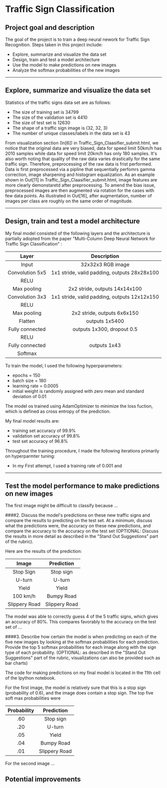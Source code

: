 # Traffic Sign Classification

## Project goal and description

The goal of the project is to train a deep neural nework for Traffic Sign Recognition. Steps taken in this project include:

* Explore, summarize and visualize the data set
* Design, train and test a model architecture
* Use the model to make predictions on new images
* Analyze the softmax probabilities of the new images

---
## Explore, summarize and visualize the data set
Statistics of the traffic signs data set are as follows:

* The size of training set is 34799
* The size of the validation set is 4410
* The size of test set is 12630
* The shape of a traffic sign image is (32, 32, 3)
* The number of unique classes/labels in the data set is 43 

From visualization section (In[6]) in Traffic_Sign_Claasifier_submit.html, we notice that the original data are very biased, data for speed limit 50km/h has 2010 samples while data for speed limit 20km/h has only 180 samples. It's also worth noting that quality of the raw data varies drastically for the same traffic sign. Therefore, preprocessing of the raw data is frist performed. Data is first preprocessed via a pipline that sequentially perfomrs gamma correction, image sharpening and histogram equalization. As an example shown in Out[11] in Traffic_Sign_Claasifier_submit.html, image features are more clearly demonstaretd after preprocessing. To amend the bias issue, preprocessed images are then augmented via rotation for the cases with few data points. As illustrated in Out[16], after augmentation, number of images per class are roughly on the same order of magnitude. 

---
## Design, train and test a model architecture

My final model consisted of the following layers and the architecture is partially adopted from the paper "Multi-Column Deep Neural Network for Traffic Sign
Classification" :

| Layer         		|     Description	        					| 
|:---------------------:|:---------------------------------------------:| 
| Input         		| 32x32x3 RGB image   							| 
| Convolution 5x5     	| 1x1 stride, valid padding, outputs 28x28x100 	|
| RELU					|												|
| Max pooling	      	| 2x2 stride,  outputs 14x14x100 				|
| Convolution 3x3	    | 1x1 stride, valid padding, outputs 12x12x150 	|
| RELU					|												|
| Max pooling	      	| 2x2 stride,  outputs 6x6x150  				|
| Flatten				| outputs 1x5400        						|
| Fully connected		| outputs 1x300, dropout 0.5					|
| RELU					|												|
| Fully connected		| outputs 1x43									|
| Softmax				|												|
 
 To train the model, I used the following hyperparameters:
* epochs = 150
* batch size = 180
* learning rate = 0.0005
* initial weight is randomly assigned with zero mean and standard deviation of 0.01
 
The model os trained using AdamOptimizer to minimize the loss fuction, which is defined as cross entropy of the prediction. 

My final model results are:
* training set accuracy of 99.9%
* validation set accuracy of 99.8%
* test set accuracy of 96.8%

Throughout the training procedure, I made the following iterations primarily on hyperparmter tuning:
* In my First attempt, I used a training rate of 0.001 and  

---
## Test the model performance to make predictions on new images



The first image might be difficult to classify because ...

####2. Discuss the model's predictions on these new traffic signs and compare the results to predicting on the test set. At a minimum, discuss what the predictions were, the accuracy on these new predictions, and compare the accuracy to the accuracy on the test set (OPTIONAL: Discuss the results in more detail as described in the "Stand Out Suggestions" part of the rubric).

Here are the results of the prediction:

| Image			        |     Prediction	        					| 
|:---------------------:|:---------------------------------------------:| 
| Stop Sign      		| Stop sign   									| 
| U-turn     			| U-turn 										|
| Yield					| Yield											|
| 100 km/h	      		| Bumpy Road					 				|
| Slippery Road			| Slippery Road      							|


The model was able to correctly guess 4 of the 5 traffic signs, which gives an accuracy of 80%. This compares favorably to the accuracy on the test set of ...

####3. Describe how certain the model is when predicting on each of the five new images by looking at the softmax probabilities for each prediction. Provide the top 5 softmax probabilities for each image along with the sign type of each probability. (OPTIONAL: as described in the "Stand Out Suggestions" part of the rubric, visualizations can also be provided such as bar charts)

The code for making predictions on my final model is located in the 11th cell of the Ipython notebook.

For the first image, the model is relatively sure that this is a stop sign (probability of 0.6), and the image does contain a stop sign. The top five soft max probabilities were

| Probability         	|     Prediction	        					| 
|:---------------------:|:---------------------------------------------:| 
| .60         			| Stop sign   									| 
| .20     				| U-turn 										|
| .05					| Yield											|
| .04	      			| Bumpy Road					 				|
| .01				    | Slippery Road      							|


For the second image ... 

## Potential improvements 


